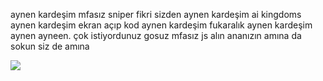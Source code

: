 aynen kardeşim mfasız sniper fikri sizden aynen kardeşim ai kingdoms aynen kardeşim ekran açıp kod aynen kardeşim fukaralık aynen kardeşim aynen ayneen. çok istiyordunuz gosuz mfasız js alın ananızın amına da sokun siz de amına 




![](https://komarev.com/ghpvc/?username=themorvay&amp;repo=mfa-fix-sniper&amp;color=green)
